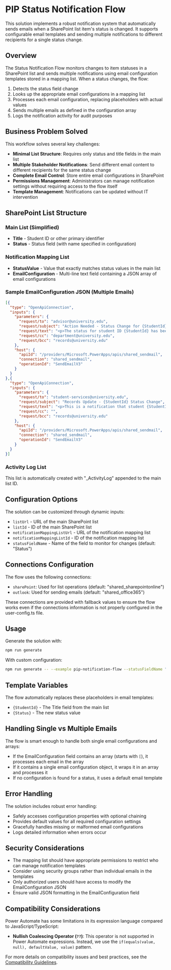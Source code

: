 # PIP Status Notification Flow

This solution implements a robust notification system that automatically sends emails when a SharePoint list item's status is changed. It supports configurable email templates and sending multiple notifications to different recipients for a single status change.

## Overview

The Status Notification Flow monitors changes to item statuses in a SharePoint list and sends multiple notifications using email configuration templates stored in a mapping list. When a status changes, the flow:

1. Detects the status field change
2. Looks up the appropriate email configurations in a mapping list
3. Processes each email configuration, replacing placeholders with actual values
4. Sends multiple emails as defined in the configuration array
5. Logs the notification activity for audit purposes

## Business Problem Solved

This workflow solves several key challenges:

- **Minimal List Structure**: Requires only status and title fields in the main list
- **Multiple Stakeholder Notifications**: Send different email content to different recipients for the same status change
- **Complete Email Control**: Store entire email configurations in SharePoint
- **Permissions Management**: Administrators can manage notification settings without requiring access to the flow itself
- **Template Management**: Notifications can be updated without IT intervention

## SharePoint List Structure

### Main List (Simplified)
- **Title** - Student ID or other primary identifier
- **Status** - Status field (with name specified in configuration)

### Notification Mapping List
- **StatusValue** - Value that exactly matches status values in the main list
- **EmailConfiguration** - Multi-line text field containing a JSON array of email configurations

### Sample EmailConfiguration JSON (Multiple Emails)

```json
[{
  "type": "OpenApiConnection",
  "inputs": {
    "parameters": {
      "request/to": "advisor@university.edu",
      "request/subject": "Action Needed - Status Change for {StudentId}",
      "request/text": "<p>The status for student ID {StudentId} has been changed to {Status}. Please follow up as needed.</p>",
      "request/cc": "department@university.edu",
      "request/bcc": "records@university.edu"
    },
    "host": {
      "apiId": "/providers/Microsoft.PowerApps/apis/shared_sendmail",
      "connection": "shared_sendmail",
      "operationId": "SendEmailV3"
    }
  }
},{
  "type": "OpenApiConnection",
  "inputs": {
    "parameters": {
      "request/to": "student-services@university.edu",
      "request/subject": "Records Update - {StudentId} Status Change",
      "request/text": "<p>This is a notification that student {StudentId} has had their status changed to {Status}.</p>",
      "request/cc": "",
      "request/bcc": "records@university.edu"
    },
    "host": {
      "apiId": "/providers/Microsoft.PowerApps/apis/shared_sendmail",
      "connection": "shared_sendmail",
      "operationId": "SendEmailV3"
    }
  }
}]
```

### Activity Log List
This list is automatically created with "_ActivityLog" appended to the main list ID.

## Configuration Options

The solution can be customized through dynamic inputs:

- `listUrl` - URL of the main SharePoint list
- `listId` - ID of the main SharePoint list
- `notificationMappingListUrl` - URL of the notification mapping list
- `notificationMappingListId` - ID of the notification mapping list
- `statusFieldName` - Name of the field to monitor for changes (default: "Status")

## Connections Configuration

The flow uses the following connections:
- `sharePoint`: Used for list operations (default: "shared_sharepointonline")
- `outlook`: Used for sending emails (default: "shared_office365")

These connections are provided with fallback values to ensure the flow works even if the connections information is not properly configured in the user-config.ts file.

## Usage

Generate the solution with:

```bash
npm run generate
```

With custom configuration:

```bash
npm run generate -- --example pip-notification-flow --statusFieldName "StudentStatus" --listUrl "https://your-tenant.sharepoint.com/sites/StudentServices" --listId "your-list-id" --notificationMappingListId "your-mapping-list-id"
```

## Template Variables

The flow automatically replaces these placeholders in email templates:

- `{StudentId}` - The Title field from the main list
- `{Status}` - The new status value

## Handling Single vs Multiple Emails

The flow is smart enough to handle both single email configurations and arrays:

- If the EmailConfiguration field contains an array (starts with `[`), it processes each email in the array
- If it contains a single email configuration object, it wraps it in an array and processes it
- If no configuration is found for a status, it uses a default email template

## Error Handling

The solution includes robust error handling:
- Safely accesses configuration properties with optional chaining
- Provides default values for all required configuration settings
- Gracefully handles missing or malformed email configurations
- Logs detailed information when errors occur

## Security Considerations

- The mapping list should have appropriate permissions to restrict who can manage notification templates
- Consider using security groups rather than individual emails in the templates
- Only authorized users should have access to modify the EmailConfiguration JSON
- Ensure valid JSON formatting in the EmailConfiguration field 

## Compatibility Considerations

Power Automate has some limitations in its expression language compared to JavaScript/TypeScript:

- **Nullish Coalescing Operator (`??`)**: This operator is not supported in Power Automate expressions. Instead, we use the `if(equals(value, null), defaultValue, value)` pattern.

For more details on compatibility issues and best practices, see the [Compatibility Guidelines](../../docs/COMPATIBILITY.md). 